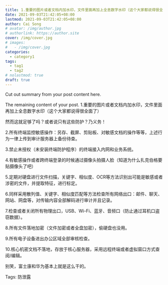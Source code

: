```yaml
---
title: 1.重要的图片或者文档内加水印，文件里面再加上全息数字水印（这个大家都说得很全面
date: 2021-09-03T21:42:05+08:00
lastmod: 2021-09-03T21:42:05+08:00
author: Cai Song
# avatar: /img/author.jpg
# authorlink: https://author.site
cover: /img/cover.jpg
# images:
#   - /img/cover.jpg
categories:
  - category1
tags:
  - tag1
  - tag2
# nolastmod: true
draft: true
---
```


Cut out summary from your post content here.

<!--more-->

The remaining content of your post.
1.重要的图片或者文档内加水印，文件里面再加上全息数字水印（这个大家都说得很全面了）

然而这就足够了吗？或者说只有这些防护？乃义务！

2.所有终端监控敏感操作：另存、截屏、剪贴板、对敏感文档的操作等等，上述行为一律上传到审计服务器上备份待查。

3.禁止未授权（未安装终端防护程序）的终端接入内网和业务系统。

4.有敏感操作或者跨终端登录的时候通过摄像头拍摄人脸（知道为什么扎克伯格要贴摄像头了吧）

5.定期对硬盘进行文件扫描，关键字、相似度、OCR等方法识别出可能是敏感或者涉密的文件，并提取特征，进行标定。

6.同样采用散列值、关键字、相似度匹配等方法检查所有网络出口：邮件、聊天、网站、网盘等，对传输内容全部解码进行审计并且记录。

7.检查或者关闭所有物理出口，USB、Wi-Fi、蓝牙、音频口（防止通过耳机口盗窃数据）。

8.所有文件落地加密（文件加密或者全盘加密），偷硬盘也没用。

9.所有电子设备进出办公区域全部审核检查。

10.核心机密文档不落地，存放于核心服务器，采用远程终端或者虚拟窗口方式查阅/编辑。

别笑，富士康和华为基本上就是这么干的。

Tags:
  防泄露